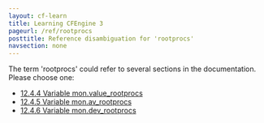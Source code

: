 ```yaml
---
layout: cf-learn
title: Learning CFEngine 3
pageurl: /ref/rootprocs
posttitle: Reference disambiguation for 'rootprocs'
navsection: none
---
```


The term 'rootprocs' could refer to several sections in the documentation. Please choose one:

- [12.4.4 Variable mon.value_rootprocs](https://cfengine.com/manuals/cf3-reference.html#Variable-mon.value_rootprocs)
- [12.4.5 Variable mon.av_rootprocs](https://cfengine.com/manuals/cf3-reference.html#Variable-mon.av_rootprocs)
- [12.4.6 Variable mon.dev_rootprocs](https://cfengine.com/manuals/cf3-reference.html#Variable-mon.dev_rootprocs)
